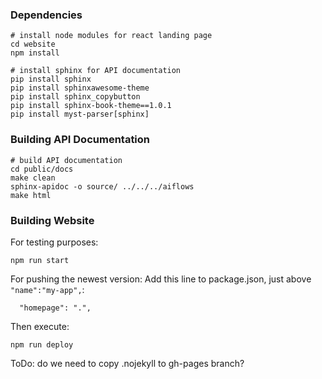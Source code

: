 ### Dependencies

```
# install node modules for react landing page
cd website
npm install
```
```
# install sphinx for API documentation
pip install sphinx
pip install sphinxawesome-theme
pip install sphinx_copybutton
pip install sphinx-book-theme==1.0.1
pip install myst-parser[sphinx]
```

### Building API Documentation

```
# build API documentation
cd public/docs
make clean
sphinx-apidoc -o source/ ../../../aiflows
make html
```

### Building Website

For testing purposes:
```
npm run start
```

For pushing the newest version:
Add this line to package.json, just above `"name":"my-app",`:
```
  "homepage": ".",
```
Then execute:
```
npm run deploy
```

ToDo: do we need to copy .nojekyll to gh-pages branch?
